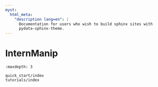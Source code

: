 ```yaml
---
myst:
  html_meta:
    "description lang=en": |
      Documentation for users who wish to build sphinx sites with
      pydata-sphinx-theme.
---
```


# InternManip

```{toctree}
:maxdepth: 3

quick_start/index
tutorials/index
```
